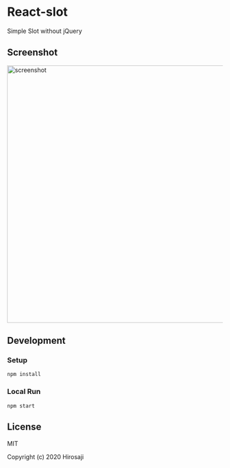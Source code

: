 # React-slot
Simple Slot without jQuery

## Screenshot
<img width="600" alt="screenshot" src="https://user-images.githubusercontent.com/20412522/75235448-9a95b180-57ff-11ea-96bf-49f2a4703587.png">

## Development

### Setup
```
npm install
```

### Local Run
```
npm start
```

## License

MIT

Copyright (c) 2020 Hirosaji